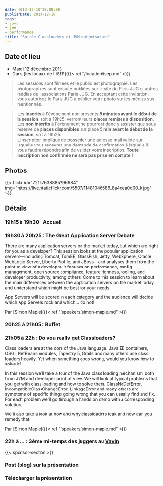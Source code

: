 ```yaml
---
date: 2013-12-10T19:00:00
publishDate: 2013-12-10
tags:
- java
- jee
- performance
title: "Soirée Classloaders et JVM optimisation"
---
```


## Date et lieu

* Mardi 12 décembre 2013
* Dans [les locaux de l'ISEP]({{< ref "/location/isep.md" >}})

> Les sessions sont filmées et le public est photographié. Les photographies sont ensuite publiées sur le site du Paris JUG et autres médias de l'associations Paris JUG. En acceptant cette invitation, vous autorisez le Paris JUG à publier votre photo sur les médias sus-mentionnés.

> Les **inscrits** à l'évènement non présents **5 minutes avant le début de la session**, soit à 19h25, verront leurs **places remises à disposition**.  
Les **non inscrits** à l'évènement ne pourront donc y assister que sous réserve de **places disponibles** sur place **5 min avant le début de la session**, soit à 19h25.  
L’inscription implique de posséder une adresse mail valide sur laquelle vous recevrez une demande de confirmation à laquelle il vous faudra répondre afin de valider votre inscription.
**Toute inscription non confirmée ne sera pas prise en compte !**

## Photos

{{< flickr id="72157638885296984" img="https://live.staticflickr.com/5507/11481046586_8a4dea0d00_k.jpg" >}}

## Détails

### 19h15 à 19h30 : Accueil

### 19h30 à 20h25 : The Great Application Server Debate

There are many application servers on the market today, but which are right for you as a developer? This session looks at the popular application servers—including Tomcat, TomEE, GlassFish, Jetty, WebSphere, Oracle WebLogic Server, Liberty Profile, and JBoss—and analyses them from the point of view of a developer. It focuses on performance, config management, open source compliance, feature richness, tooling, and developer productivity, among others. Come to this session to learn about the main differences between the application servers on the market today and understand which might be best for your needs.

App Servers will be scored in each category and the audience will decide which App Servers rock and which… do not!


Par [Simon Maple]({{< ref "/speakers/simon-maple.md" >}})

### 20h25 à 21h05 : Buffet

### 21h05 à 22h : Do you really get Classloaders?

Class loaders are at the core of the Java language. Java EE containers, OSGi, NetBeans modules, Tapestry 5, Grails and many others use class loaders heavily. Yet when something goes wrong, would you know how to solve it?

In this session we'll take a tour of the Java class loading mechanism, both from JVM and developer point of view. We will look at typical problems that you get with class loading and how to solve them. ClassNoDefError, IncompatibleClassChangeError, LinkageError and many others are symptoms of specific things going wrong that you can usually find and fix. For each problem we'll go through a hands on demo with a corresponding solution.

We'll also take a look at how and why classloaders leak and how can you remedy that.

Par [Simon Maple]({{< ref "/speakers/simon-maple.md" >}})

### 22h à ... : 3ème mi-temps des juggers au [Vavin](https://maps.google.fr/maps/place?hl=fr&sourceid=navclient-ff&rlz=1B3GGGL_frFR294FR295&um=1&ie=UTF-8&q=restaurant+le+vavin+paris&fb=1&gl=fr&hq=restaurant+le+vavin&hnear=paris&cid=16763854041267710574)

{{< sponsor-section >}}

### Post (blog) sur la présentation

### Télécharger la présentation

